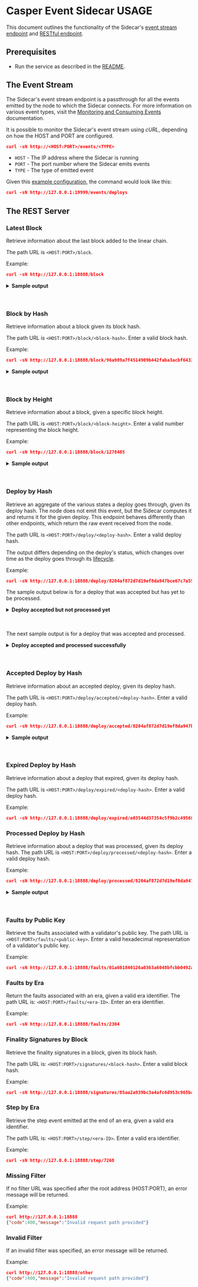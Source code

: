 # Casper Event Sidecar USAGE

This document outlines the functionality of the Sidecar's [event stream endpoint](#the-event-stream) and [RESTful endpoint](#the-rest-server).

## Prerequisites

* Run the service as described in the [README](README.md).

## The Event Stream

The Sidecar's event stream endpoint is a passthrough for all the events emitted by the node to which the Sidecar connects. For more information on various event types, visit the [Monitoring and Consuming Events](https://docs.casperlabs.io/dapp-dev-guide/building-dapps/monitoring-events/#event-types) documentation.

It is possible to monitor the Sidecar's event stream using *cURL*, depending on how the HOST and PORT are configured.

```json
curl -sN http://<HOST:PORT>/events/<TYPE>
```

- `HOST` - The IP address where the Sidecar is running
- `PORT` - The port number where the Sidecar emits events
- `TYPE` - The type of emitted event

Given this [example configuration](EXAMPLE_NODE_CONFIG.toml), the command would look like this:

```json
curl -sN http://127.0.0.1:19999/events/deploys
```

## The REST Server

### Latest Block

Retrieve information about the last block added to the linear chain.

The path URL is `<HOST:PORT>/block`.

Example:

```json
curl -sN http://127.0.0.1:18888/block
```

<details> 
<summary><b>Sample output</b></summary>

```json
{"block_hash":"95b0d7b7e94eb79a7d2c79f66e2324474fc8f54536b9e6b447413fa6d00c2581","block":{"hash":"95b0d7b7e94eb79a7d2c79f66e2324474fc8f54536b9e6b447413fa6d00c2581","header":{"parent_hash":"48a99605ed4d1b27f9ddf8a1a0819c576bec57dd7a1b105247e48a5165b4194b","state_root_hash":"8d439b84b62e0a30f8e115047ce31c5ddeb30bd46eba3de9715412c2979be26e","body_hash":"b34c6c6ea69669597578a1912548ef823f627fe667ddcdb6bcd000acd27c7a2f","random_bit":true,"accumulated_seed":"058b14c76832b32e8cd00750e767c60f407fb13b3b0c1e63aea2d6526202924d","era_end":null,"timestamp":"2022-11-20T12:44:22.912Z","era_id":7173,"height":1277846,"protocol_version":"1.4.8"},"body":{"proposer":"0169e1552a97843ff2ef4318e8a028a9f4ed0c16b3d96f6a6eee21e6ca0d4022bc","deploy_hashes":[],"transfer_hashes":["d2193e27d6f269a6f4e0ede0cca805baa861d553df8c9f438cc7af56acf40c2b"]},"proofs":[]}}
```
</details>
<br></br>


### Block by Hash

Retrieve information about a block given its block hash.

The path URL is `<HOST:PORT>/block/<block-hash>`. Enter a valid block hash. 

Example:

```json
curl -sN http://127.0.0.1:18888/block/96a989a7f4514909b442faba3acbf643378fb7f57f9c9e32013fdfad64e3c8a5
```

<details> 
<summary><b>Sample output</b></summary>

```json
{"block_hash":"96a989a7f4514909b442faba3acbf643378fb7f57f9c9e32013fdfad64e3c8a5","block":{"hash":"96a989a7f4514909b442faba3acbf643378fb7f57f9c9e32013fdfad64e3c8a5","header":{"parent_hash":"8f29120995ae6942d1a48cc4ac8dc3be5de5886f1fb53140356c907f1a70d7ef","state_root_hash":"c8964dddfe3660f481f750c5acd776fe7e08c1e168a4184707d07da6bac5397c","body_hash":"31984faf50cfb2b96774e388a16407cbf362b66d22e1d55201cc0709fa3e1803","random_bit":false,"accumulated_seed":"5ce60583fc1a8b3da07900b7223636eadd97ea8eef6abec28cdbe4b3326c1d6c","era_end":null,"timestamp":"2022-11-20T18:36:05.504Z","era_id":7175,"height":1278485,"protocol_version":"1.4.8"},"body":{"proposer":"017de9688caedd0718baed968179ddbe0b0532a8ef0a9a1cb9dfabe9b0f6016fa8","deploy_hashes":[],"transfer_hashes":[]},"proofs":[]}}
```
</details>
<br></br>

### Block by Height

Retrieve information about a block, given a specific block height.

The path URL is `<HOST:PORT>/block/<block-height>`. Enter a valid number representing the block height.

Example:

```json
curl -sN http://127.0.0.1:18888/block/1278485
```

<details> 
<summary><b>Sample output</b></summary>

```json
{"block_hash":"96a989a7f4514909b442faba3acbf643378fb7f57f9c9e32013fdfad64e3c8a5","block":{"hash":"96a989a7f4514909b442faba3acbf643378fb7f57f9c9e32013fdfad64e3c8a5","header":{"parent_hash":"8f29120995ae6942d1a48cc4ac8dc3be5de5886f1fb53140356c907f1a70d7ef","state_root_hash":"c8964dddfe3660f481f750c5acd776fe7e08c1e168a4184707d07da6bac5397c","body_hash":"31984faf50cfb2b96774e388a16407cbf362b66d22e1d55201cc0709fa3e1803","random_bit":false,"accumulated_seed":"5ce60583fc1a8b3da07900b7223636eadd97ea8eef6abec28cdbe4b3326c1d6c","era_end":null,"timestamp":"2022-11-20T18:36:05.504Z","era_id":7175,"height":1278485,"protocol_version":"1.4.8"},"body":{"proposer":"017de9688caedd0718baed968179ddbe0b0532a8ef0a9a1cb9dfabe9b0f6016fa8","deploy_hashes":[],"transfer_hashes":[]},"proofs":[]}}
```
</details>
<br></br>

### Deploy by Hash

Retrieve an aggregate of the various states a deploy goes through, given its deploy hash. The node does not emit this event, but the Sidecar computes it and returns it for the given deploy. This endpoint behaves differently than other endpoints, which return the raw event received from the node. 

The path URL is `<HOST:PORT>/deploy/<deploy-hash>`. Enter a valid deploy hash. 

The output differs depending on the deploy's status, which changes over time as the deploy goes through its [lifecycle](https://docs.casperlabs.io/design/casper-design/#execution-semantics-phases).

Example:

```json
curl -sN http://127.0.0.1:18888/deploy/8204af872d7d19ef8da947bce67c7a55449bc4e2aa12d2756e9ec7472b4854f7
```

The sample output below is for a deploy that was accepted but has yet to be processed.

<details> 
<summary><b>Deploy accepted but not processed yet</b></summary>

```json
{"deploy_hash":"8204af872d7d19ef8da947bce67c7a55449bc4e2aa12d2756e9ec7472b4854f7","deploy_accepted":{"hash":"8204af872d7d19ef8da947bce67c7a55449bc4e2aa12d2756e9ec7472b4854f7","header":{"account":"01786c83c59eba29e1f4ae4ee601040970665a816ac5bf856108222b72723f782a","timestamp":"2022-11-20T22:33:59.786Z","ttl":"1h","gas_price":1,"body_hash":"c0c3dedaaac4c962a966376c124cf2225df9c8efce4c2af05c4181be661f41aa","dependencies":[],"chain_name":"casper"},"payment":{"ModuleBytes":{"module_bytes":"","args":[["amount",{"cl_type":"U512","bytes":"0410200395","parsed":"2500010000"}]]}},"session":{"StoredContractByHash":{"hash":"ccb576d6ce6dec84a551e48f0d0b7af89ddba44c7390b690036257a04a3ae9ea","entry_point":"add_bid","args":[["public_key",{"cl_type":"PublicKey","bytes":"01786c83c59eba29e1f4ae4ee601040970665a816ac5bf856108222b72723f782a","parsed":"01786c83c59eba29e1f4ae4ee601040970665a816ac5bf856108222b72723f782a"}],["amount",{"cl_type":"U512","bytes":"05008aa69516","parsed":"97000000000"}],["delegation_rate",{"cl_type":"U8","bytes":"00","parsed":0}]]}},"approvals":[{"signer":"01786c83c59eba29e1f4ae4ee601040970665a816ac5bf856108222b72723f782a","signature":"01a7ff7affdc13fac7436acf1b6d7c2282fff0f9185ebe1ce97f2e510b20d0375ad07eaca46f8d72f342e7b9e50a39c2eaf75da0c63365abfd526bbaffa4d33f02"}]},"deploy_processed":{},"deploy_expired":false}
```
</details>
<br></br>

The next sample output is for a deploy that was accepted and processed.

<details> 
<summary><b>Deploy accepted and processed successfully</b></summary>

```json
{"deploy_hash":"8204af872d7d19ef8da947bce67c7a55449bc4e2aa12d2756e9ec7472b4854f7","deploy_accepted":{"hash":"8204af872d7d19ef8da947bce67c7a55449bc4e2aa12d2756e9ec7472b4854f7","header":{"account":"01786c83c59eba29e1f4ae4ee601040970665a816ac5bf856108222b72723f782a","timestamp":"2022-11-20T22:33:59.786Z","ttl":"1h","gas_price":1,"body_hash":"c0c3dedaaac4c962a966376c124cf2225df9c8efce4c2af05c4181be661f41aa","dependencies":[],"chain_name":"casper"},"payment":{"ModuleBytes":{"module_bytes":"","args":[["amount",{"cl_type":"U512","bytes":"0410200395","parsed":"2500010000"}]]}},"session":{"StoredContractByHash":{"hash":"ccb576d6ce6dec84a551e48f0d0b7af89ddba44c7390b690036257a04a3ae9ea","entry_point":"add_bid","args":[["public_key",{"cl_type":"PublicKey","bytes":"01786c83c59eba29e1f4ae4ee601040970665a816ac5bf856108222b72723f782a","parsed":"01786c83c59eba29e1f4ae4ee601040970665a816ac5bf856108222b72723f782a"}],["amount",{"cl_type":"U512","bytes":"05008aa69516","parsed":"97000000000"}],["delegation_rate",{"cl_type":"U8","bytes":"00","parsed":0}]]}},"approvals":[{"signer":"01786c83c59eba29e1f4ae4ee601040970665a816ac5bf856108222b72723f782a","signature":"01a7ff7affdc13fac7436acf1b6d7c2282fff0f9185ebe1ce97f2e510b20d0375ad07eaca46f8d72f342e7b9e50a39c2eaf75da0c63365abfd526bbaffa4d33f02"}]},"deploy_processed":{"deploy_hash":"8204af872d7d19ef8da947bce67c7a55449bc4e2aa12d2756e9ec7472b4854f7","account":"01786c83c59eba29e1f4ae4ee601040970665a816ac5bf856108222b72723f782a","timestamp":"2022-11-20T22:33:59.786Z","ttl":"1h","dependencies":[],"block_hash":"2caea6929fe4bd615f5c7451ecddc607a99d7512c85add4fe816bd4ee88fce63","execution_result":{"Success":{"effect":{"operations":[],"transforms":[{"key":"hash-d2469afeb99130f0be7c9ce230a84149e6d756e306ef8cf5b8a49d5182e41676","transform":"Identity"},{"key":"hash-d63c44078a1931b5dc4b80a7a0ec586164fd0470ce9f8b23f6d93b9e86c5944d","transform":"Identity"},{"key":"hash-7cc1b1db4e08bbfe7bacf8e1ad828a5d9bcccbb33e55d322808c3a88da53213a","transform":"Identity"},{"key":"hash-4475016098705466254edd18d267a9dad43e341d4dafadb507d0fe3cf2d4a74b","transform":"Identity"},{"key":"balance-c182f2fafc6eb59306f971a3d3ad06e4ffa09364ca9de2fc48d123e40da243cd","transform":"Identity"},{"key":"balance-fe327f9815a1d016e1143db85e25a86341883949fd75ac1c1e7408a26c5b62ef","transform":"Identity"},{"key":"balance-c182f2fafc6eb59306f971a3d3ad06e4ffa09364ca9de2fc48d123e40da243cd","transform":{"WriteCLValue":{"cl_type":"U512","bytes":"05f0c773b316","parsed":"97499990000"}}},{"key":"balance-fe327f9815a1d016e1143db85e25a86341883949fd75ac1c1e7408a26c5b62ef","transform":{"AddUInt512":"2500010000"}},{"key":"hash-ccb576d6ce6dec84a551e48f0d0b7af89ddba44c7390b690036257a04a3ae9ea","transform":"Identity"},{"key":"hash-86f2d45f024d7bb7fb5266b2390d7c253b588a0a16ebd946a60cb4314600af74","transform":"Identity"},{"key":"hash-7cc1b1db4e08bbfe7bacf8e1ad828a5d9bcccbb33e55d322808c3a88da53213a","transform":"Identity"},{"key":"hash-4475016098705466254edd18d267a9dad43e341d4dafadb507d0fe3cf2d4a74b","transform":"Identity"},{"key":"uref-3d52e976454512999aee042c3c298474a9d3fa98db80879052465c8a4c57c915-000","transform":{"WriteCLValue":{"cl_type":"Unit","bytes":"","parsed":null}}},{"key":"balance-3d52e976454512999aee042c3c298474a9d3fa98db80879052465c8a4c57c915","transform":{"WriteCLValue":{"cl_type":"U512","bytes":"00","parsed":"0"}}},{"key":"hash-7cc1b1db4e08bbfe7bacf8e1ad828a5d9bcccbb33e55d322808c3a88da53213a","transform":"Identity"},{"key":"hash-4475016098705466254edd18d267a9dad43e341d4dafadb507d0fe3cf2d4a74b","transform":"Identity"},{"key":"balance-c182f2fafc6eb59306f971a3d3ad06e4ffa09364ca9de2fc48d123e40da243cd","transform":"Identity"},{"key":"balance-3d52e976454512999aee042c3c298474a9d3fa98db80879052465c8a4c57c915","transform":"Identity"},{"key":"balance-c182f2fafc6eb59306f971a3d3ad06e4ffa09364ca9de2fc48d123e40da243cd","transform":{"WriteCLValue":{"cl_type":"U512","bytes":"04f03dcd1d","parsed":"499990000"}}},{"key":"balance-3d52e976454512999aee042c3c298474a9d3fa98db80879052465c8a4c57c915","transform":{"AddUInt512":"97000000000"}},{"key":"transfer-1e75292a29d210326d8845082b302037300eac92c7d2612790ca3ab1a62e570d","transform":{"WriteTransfer":{"deploy_hash":"8204af872d7d19ef8da947bce67c7a55449bc4e2aa12d2756e9ec7472b4854f7","from":"account-hash-eb1dd0668899cf6b35cf99f5d4a7d3ea05acf352f75d14075982e0aebc099776","to":"account-hash-6174cf2e6f8fed1715c9a3bace9c50bfe572eecb763b0ed3f644532616452008","source":"uref-c182f2fafc6eb59306f971a3d3ad06e4ffa09364ca9de2fc48d123e40da243cd-007","target":"uref-3d52e976454512999aee042c3c298474a9d3fa98db80879052465c8a4c57c915-007","amount":"97000000000","gas":"0","id":null}}},{"key":"bid-eb1dd0668899cf6b35cf99f5d4a7d3ea05acf352f75d14075982e0aebc099776","transform":{"WriteBid":{"validator_public_key":"01786c83c59eba29e1f4ae4ee601040970665a816ac5bf856108222b72723f782a","bonding_purse":"uref-3d52e976454512999aee042c3c298474a9d3fa98db80879052465c8a4c57c915-007","staked_amount":"97000000000","delegation_rate":0,"vesting_schedule":null,"delegators":{},"inactive":false}}},{"key":"deploy-8204af872d7d19ef8da947bce67c7a55449bc4e2aa12d2756e9ec7472b4854f7","transform":{"WriteDeployInfo":{"deploy_hash":"8204af872d7d19ef8da947bce67c7a55449bc4e2aa12d2756e9ec7472b4854f7","transfers":["transfer-1e75292a29d210326d8845082b302037300eac92c7d2612790ca3ab1a62e570d"],"from":"account-hash-eb1dd0668899cf6b35cf99f5d4a7d3ea05acf352f75d14075982e0aebc099776","source":"uref-c182f2fafc6eb59306f971a3d3ad06e4ffa09364ca9de2fc48d123e40da243cd-007","gas":"2500000000"}}},{"key":"hash-d2469afeb99130f0be7c9ce230a84149e6d756e306ef8cf5b8a49d5182e41676","transform":"Identity"},{"key":"hash-d63c44078a1931b5dc4b80a7a0ec586164fd0470ce9f8b23f6d93b9e86c5944d","transform":"Identity"},{"key":"balance-fe327f9815a1d016e1143db85e25a86341883949fd75ac1c1e7408a26c5b62ef","transform":"Identity"},{"key":"hash-d2469afeb99130f0be7c9ce230a84149e6d756e306ef8cf5b8a49d5182e41676","transform":"Identity"},{"key":"hash-7cc1b1db4e08bbfe7bacf8e1ad828a5d9bcccbb33e55d322808c3a88da53213a","transform":"Identity"},{"key":"hash-4475016098705466254edd18d267a9dad43e341d4dafadb507d0fe3cf2d4a74b","transform":"Identity"},{"key":"balance-fe327f9815a1d016e1143db85e25a86341883949fd75ac1c1e7408a26c5b62ef","transform":"Identity"},{"key":"balance-8c2ffb7e82c5a323a4e50f6eea9a080feb89c71bb2db001bde7449e13328c0dc","transform":"Identity"},{"key":"balance-fe327f9815a1d016e1143db85e25a86341883949fd75ac1c1e7408a26c5b62ef","transform":{"WriteCLValue":{"cl_type":"U512","bytes":"00","parsed":"0"}}},{"key":"balance-8c2ffb7e82c5a323a4e50f6eea9a080feb89c71bb2db001bde7449e13328c0dc","transform":{"AddUInt512":"2500010000"}}]},"transfers":["transfer-1e75292a29d210326d8845082b302037300eac92c7d2612790ca3ab1a62e570d"],"cost":"2500000000"}}},"deploy_expired":false}
```
</details>
<br></br>

### Accepted Deploy by Hash

Retrieve information about an accepted deploy, given its deploy hash.

The path URL is `<HOST:PORT>/deploy/accepted/<deploy-hash>`. Enter a valid deploy hash.

Example:

```json
curl -sN http://127.0.0.1:18888/deploy/accepted/8204af872d7d19ef8da947bce67c7a55449bc4e2aa12d2756e9ec7472b4854f7
```

<details> 
<summary><b>Sample output</b></summary>

```json
{"hash":"8204af872d7d19ef8da947bce67c7a55449bc4e2aa12d2756e9ec7472b4854f7","header":{"account":"01786c83c59eba29e1f4ae4ee601040970665a816ac5bf856108222b72723f782a","timestamp":"2022-11-20T22:33:59.786Z","ttl":"1h","gas_price":1,"body_hash":"c0c3dedaaac4c962a966376c124cf2225df9c8efce4c2af05c4181be661f41aa","dependencies":[],"chain_name":"casper"},"payment":{"ModuleBytes":{"module_bytes":"","args":[["amount",{"cl_type":"U512","bytes":"0410200395","parsed":"2500010000"}]]}},"session":{"StoredContractByHash":{"hash":"ccb576d6ce6dec84a551e48f0d0b7af89ddba44c7390b690036257a04a3ae9ea","entry_point":"add_bid","args":[["public_key",{"cl_type":"PublicKey","bytes":"01786c83c59eba29e1f4ae4ee601040970665a816ac5bf856108222b72723f782a","parsed":"01786c83c59eba29e1f4ae4ee601040970665a816ac5bf856108222b72723f782a"}],["amount",{"cl_type":"U512","bytes":"05008aa69516","parsed":"97000000000"}],["delegation_rate",{"cl_type":"U8","bytes":"00","parsed":0}]]}},"approvals":[{"signer":"01786c83c59eba29e1f4ae4ee601040970665a816ac5bf856108222b72723f782a","signature":"01a7ff7affdc13fac7436acf1b6d7c2282fff0f9185ebe1ce97f2e510b20d0375ad07eaca46f8d72f342e7b9e50a39c2eaf75da0c63365abfd526bbaffa4d33f02"}]}
```
</details>
<br></br>


### Expired Deploy by Hash

Retrieve information about a deploy that expired, given its deploy hash.

The path URL is `<HOST:PORT>/deploy/expired/<deploy-hash>`. Enter a valid deploy hash.

Example:

```json
curl -sN http://127.0.0.1:18888/deploy/expired/e03544d37354c5f9b2c4956826d32f8e44198f94fb6752e87f422fe3071ab58a
```

### Processed Deploy by Hash

Retrieve information about a deploy that was processed, given its deploy hash.
The path URL is `<HOST:PORT>/deploy/processed/<deploy-hash>`. Enter a valid deploy hash.

Example:

```json
curl -sN http://127.0.0.1:18888/deploy/processed/8204af872d7d19ef8da947bce67c7a55449bc4e2aa12d2756e9ec7472b4854f7
```

<details> 
<summary><b>Sample output</b></summary>

```json
{"deploy_hash":"8204af872d7d19ef8da947bce67c7a55449bc4e2aa12d2756e9ec7472b4854f7","account":"01786c83c59eba29e1f4ae4ee601040970665a816ac5bf856108222b72723f782a","timestamp":"2022-11-20T22:33:59.786Z","ttl":"1h","dependencies":[],"block_hash":"2caea6929fe4bd615f5c7451ecddc607a99d7512c85add4fe816bd4ee88fce63","execution_result":{"Success":{"effect":{"operations":[],"transforms":[{"key":"hash-d2469afeb99130f0be7c9ce230a84149e6d756e306ef8cf5b8a49d5182e41676","transform":"Identity"},{"key":"hash-d63c44078a1931b5dc4b80a7a0ec586164fd0470ce9f8b23f6d93b9e86c5944d","transform":"Identity"},{"key":"hash-7cc1b1db4e08bbfe7bacf8e1ad828a5d9bcccbb33e55d322808c3a88da53213a","transform":"Identity"},{"key":"hash-4475016098705466254edd18d267a9dad43e341d4dafadb507d0fe3cf2d4a74b","transform":"Identity"},{"key":"balance-c182f2fafc6eb59306f971a3d3ad06e4ffa09364ca9de2fc48d123e40da243cd","transform":"Identity"},{"key":"balance-fe327f9815a1d016e1143db85e25a86341883949fd75ac1c1e7408a26c5b62ef","transform":"Identity"},{"key":"balance-c182f2fafc6eb59306f971a3d3ad06e4ffa09364ca9de2fc48d123e40da243cd","transform":{"WriteCLValue":{"cl_type":"U512","bytes":"05f0c773b316","parsed":"97499990000"}}},{"key":"balance-fe327f9815a1d016e1143db85e25a86341883949fd75ac1c1e7408a26c5b62ef","transform":{"AddUInt512":"2500010000"}},{"key":"hash-ccb576d6ce6dec84a551e48f0d0b7af89ddba44c7390b690036257a04a3ae9ea","transform":"Identity"},{"key":"hash-86f2d45f024d7bb7fb5266b2390d7c253b588a0a16ebd946a60cb4314600af74","transform":"Identity"},{"key":"hash-7cc1b1db4e08bbfe7bacf8e1ad828a5d9bcccbb33e55d322808c3a88da53213a","transform":"Identity"},{"key":"hash-4475016098705466254edd18d267a9dad43e341d4dafadb507d0fe3cf2d4a74b","transform":"Identity"},{"key":"uref-3d52e976454512999aee042c3c298474a9d3fa98db80879052465c8a4c57c915-000","transform":{"WriteCLValue":{"cl_type":"Unit","bytes":"","parsed":null}}},{"key":"balance-3d52e976454512999aee042c3c298474a9d3fa98db80879052465c8a4c57c915","transform":{"WriteCLValue":{"cl_type":"U512","bytes":"00","parsed":"0"}}},{"key":"hash-7cc1b1db4e08bbfe7bacf8e1ad828a5d9bcccbb33e55d322808c3a88da53213a","transform":"Identity"},{"key":"hash-4475016098705466254edd18d267a9dad43e341d4dafadb507d0fe3cf2d4a74b","transform":"Identity"},{"key":"balance-c182f2fafc6eb59306f971a3d3ad06e4ffa09364ca9de2fc48d123e40da243cd","transform":"Identity"},{"key":"balance-3d52e976454512999aee042c3c298474a9d3fa98db80879052465c8a4c57c915","transform":"Identity"},{"key":"balance-c182f2fafc6eb59306f971a3d3ad06e4ffa09364ca9de2fc48d123e40da243cd","transform":{"WriteCLValue":{"cl_type":"U512","bytes":"04f03dcd1d","parsed":"499990000"}}},{"key":"balance-3d52e976454512999aee042c3c298474a9d3fa98db80879052465c8a4c57c915","transform":{"AddUInt512":"97000000000"}},{"key":"transfer-1e75292a29d210326d8845082b302037300eac92c7d2612790ca3ab1a62e570d","transform":{"WriteTransfer":{"deploy_hash":"8204af872d7d19ef8da947bce67c7a55449bc4e2aa12d2756e9ec7472b4854f7","from":"account-hash-eb1dd0668899cf6b35cf99f5d4a7d3ea05acf352f75d14075982e0aebc099776","to":"account-hash-6174cf2e6f8fed1715c9a3bace9c50bfe572eecb763b0ed3f644532616452008","source":"uref-c182f2fafc6eb59306f971a3d3ad06e4ffa09364ca9de2fc48d123e40da243cd-007","target":"uref-3d52e976454512999aee042c3c298474a9d3fa98db80879052465c8a4c57c915-007","amount":"97000000000","gas":"0","id":null}}},{"key":"bid-eb1dd0668899cf6b35cf99f5d4a7d3ea05acf352f75d14075982e0aebc099776","transform":{"WriteBid":{"validator_public_key":"01786c83c59eba29e1f4ae4ee601040970665a816ac5bf856108222b72723f782a","bonding_purse":"uref-3d52e976454512999aee042c3c298474a9d3fa98db80879052465c8a4c57c915-007","staked_amount":"97000000000","delegation_rate":0,"vesting_schedule":null,"delegators":{},"inactive":false}}},{"key":"deploy-8204af872d7d19ef8da947bce67c7a55449bc4e2aa12d2756e9ec7472b4854f7","transform":{"WriteDeployInfo":{"deploy_hash":"8204af872d7d19ef8da947bce67c7a55449bc4e2aa12d2756e9ec7472b4854f7","transfers":["transfer-1e75292a29d210326d8845082b302037300eac92c7d2612790ca3ab1a62e570d"],"from":"account-hash-eb1dd0668899cf6b35cf99f5d4a7d3ea05acf352f75d14075982e0aebc099776","source":"uref-c182f2fafc6eb59306f971a3d3ad06e4ffa09364ca9de2fc48d123e40da243cd-007","gas":"2500000000"}}},{"key":"hash-d2469afeb99130f0be7c9ce230a84149e6d756e306ef8cf5b8a49d5182e41676","transform":"Identity"},{"key":"hash-d63c44078a1931b5dc4b80a7a0ec586164fd0470ce9f8b23f6d93b9e86c5944d","transform":"Identity"},{"key":"balance-fe327f9815a1d016e1143db85e25a86341883949fd75ac1c1e7408a26c5b62ef","transform":"Identity"},{"key":"hash-d2469afeb99130f0be7c9ce230a84149e6d756e306ef8cf5b8a49d5182e41676","transform":"Identity"},{"key":"hash-7cc1b1db4e08bbfe7bacf8e1ad828a5d9bcccbb33e55d322808c3a88da53213a","transform":"Identity"},{"key":"hash-4475016098705466254edd18d267a9dad43e341d4dafadb507d0fe3cf2d4a74b","transform":"Identity"},{"key":"balance-fe327f9815a1d016e1143db85e25a86341883949fd75ac1c1e7408a26c5b62ef","transform":"Identity"},{"key":"balance-8c2ffb7e82c5a323a4e50f6eea9a080feb89c71bb2db001bde7449e13328c0dc","transform":"Identity"},{"key":"balance-fe327f9815a1d016e1143db85e25a86341883949fd75ac1c1e7408a26c5b62ef","transform":{"WriteCLValue":{"cl_type":"U512","bytes":"00","parsed":"0"}}},{"key":"balance-8c2ffb7e82c5a323a4e50f6eea9a080feb89c71bb2db001bde7449e13328c0dc","transform":{"AddUInt512":"2500010000"}}]},"transfers":["transfer-1e75292a29d210326d8845082b302037300eac92c7d2612790ca3ab1a62e570d"],"cost":"2500000000"}}}
```

</details>
<br></br>

### Faults by Public Key

Retrieve the faults associated with a validator's public key.
The path URL is `<HOST:PORT>/faults/<public-key>`. Enter a valid hexadecimal representation of a validator's public key.

Example:

```json
curl -sN http://127.0.0.1:18888/faults/01a601840126a0363a6048bfcbb0492ab5a313a1a19dc4c695650d8f3b51302703
```

### Faults by Era

Return the faults associated with an era, given a valid era identifier.
The path URL is: `<HOST:PORT>/faults/<era-ID>`. Enter an era identifier.

Example:

```json
curl -sN http://127.0.0.1:18888/faults/2304
```

### Finality Signatures by Block

Retrieve the finality signatures in a block, given its block hash. 

The path URL is: `<HOST:PORT>/signatures/<block-hash>`. Enter a valid block hash.

Example:

```json
curl -sN http://127.0.0.1:18888/signatures/85aa2a939bc3a4afc6d953c965bab333bb5e53185b96bb07b52c295164046da2
```

### Step by Era

Retrieve the step event emitted at the end of an era, given a valid era identifier.

The path URL is: `<HOST:PORT>/step/<era-ID>`. Enter a valid era identifier.

Example:

```json
curl -sN http://127.0.0.1:18888/step/7268
```

### Missing Filter

If no filter URL was specified after the root address (HOST:PORT), an error message will be returned.

Example:

```json
curl http://127.0.0.1:18888
{"code":400,"message":"Invalid request path provided"}
```

### Invalid Filter

If an invalid filter was specified, an error message will be returned.

Example:

```json
curl http://127.0.0.1:18888/other
{"code":400,"message":"Invalid request path provided"}
```
